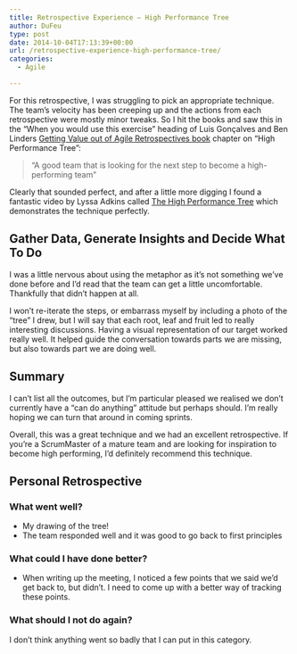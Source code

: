 ```yaml
---
title: Retrospective Experience – High Performance Tree
author: DuFeu
type: post
date: 2014-10-04T17:13:39+00:00
url: /retrospective-experience-high-performance-tree/
categories:
  - Agile

---
```

For this retrospective, I was struggling to pick an appropriate technique. The team&#8217;s velocity has been creeping up and the actions from each retrospective were mostly minor tweaks. So I hit the books and saw this in the &#8220;When you would use this exercise&#8221; heading of Luis Gonçalves and Ben Linders [Getting Value out of Agile Retrospectives book][1] chapter on &#8220;High Performance Tree&#8221;:

> &#8220;A good team that is looking for the next step to become a high-performing team&#8221; 

Clearly that sounded perfect, and after a little more digging I found a fantastic video by Lyssa Adkins called [The High Performance Tree][2] which demonstrates the technique perfectly.

## Gather Data, Generate Insights and Decide What To Do

I was a little nervous about using the metaphor as it&#8217;s not something we&#8217;ve done before and I&#8217;d read that the team can get a little uncomfortable. Thankfully that didn&#8217;t happen at all.

I won&#8217;t re-iterate the steps, or embarrass myself by including a photo of the &#8220;tree&#8221; I drew, but I will say that each root, leaf and fruit led to really interesting discussions. Having a visual representation of our target worked really well. It helped guide the conversation towards parts we are missing, but also towards part we are doing well.

## Summary

I can&#8217;t list all the outcomes, but I&#8217;m particular pleased we realised we don&#8217;t currently have a &#8220;can do anything&#8221; attitude but perhaps should. I&#8217;m really hoping we can turn that around in coming sprints.

Overall, this was a great technique and we had an excellent retrospective. If you&#8217;re a ScrumMaster of a mature team and are looking for inspiration to become high performing, I&#8217;d definitely recommend this technique.

## Personal Retrospective

### What went well?

  * My drawing of the tree!
  * The team responded well and it was good to go back to first principles

### What could I have done better?

  * When writing up the meeting, I noticed a few points that we said we&#8217;d get back to, but didn&#8217;t. I need to come up with a better way of tracking these points.

### What should I not do again?

I don&#8217;t think anything went so badly that I can put in this category.

 [1]: http://www.benlinders.com/getting-value-out-of-agile-retrospectives/
 [2]: http://www.youtube.com/watch?v=t3kKechcwYM